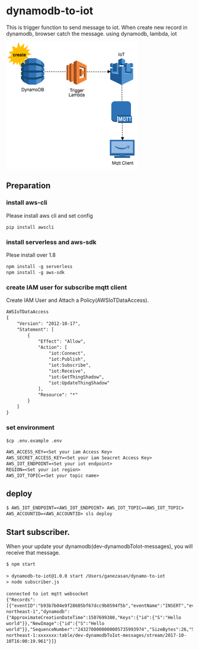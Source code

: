 # dynamodb-to-iot

This is trigger function to send message to iot. When create new record in dynamodb, browser catch the message.
using dynamodb, lambda, iot

![system Image](https://raw.githubusercontent.com/ganezasan/dynamodb-to-iot/master/systemImage.png)

## Preparation
### install aws-cli
Please install aws cli and set config
```
pip install awscli
```

### install serverless and aws-sdk
Plese install over 1.8
```
npm install -g serverless
npm install -g aws-sdk
```

### create IAM user for subscribe mqtt client
Create IAM User and Attach a Policy(AWSIoTDataAccess).

```
AWSIoTDataAccess
{
    "Version": "2012-10-17",
    "Statement": [
        {
            "Effect": "Allow",
            "Action": [
                "iot:Connect",
                "iot:Publish",
                "iot:Subscribe",
                "iot:Receive",
                "iot:GetThingShadow",
                "iot:UpdateThingShadow"
            ],
            "Resource": "*"
        }
    ]
}
```

### set environment

```
$cp .env.example .env
```

```
AWS_ACCESS_KEY=<Set your iam Access Key>
AWS_SECRET_ACCESS_KEY=<Set your iam Seacret Access Key>
AWS_IOT_ENDPOINT=<Set your iot endpoint>
REGION=<Set your iot region>
AWS_IOT_TOPIC=<Set your topic name>
```

## deploy

```
$ AWS_IOT_ENDPOINT=<AWS_IOT_ENDPOINT> AWS_IOT_TOPIC=<AWS_IOT_TOPIC> AWS_ACCOUNTID=<AWS_ACCOUNTID> sls deploy
```

## Start subscriber.

When your update your dynamodb(dev-dynamodbToIot-messages), you will receive that message.

```
$ npm start

> dynamodb-to-iot@1.0.0 start /Users/ganezasan/dynamo-to-iot
> node subscriber.js

connected to iot mqtt websocket
{"Records":[{"eventID":"b93b7b04e9f28605bf67dcc9b0594f5b","eventName":"INSERT","eventVersion":"1.1","eventSource":"aws:dynamodb","awsRegion":"ap-northeast-1","dynamodb":{"ApproximateCreationDateTime":1507699380,"Keys":{"id":{"S":"Hello world"}},"NewImage":{"id":{"S":"Hello world"}},"SequenceNumber":"2432700000000005735993974","SizeBytes":26,"StreamViewType":"NEW_AND_OLD_IMAGES"},"eventSourceARN":"arn:aws:dynamodb:ap-northeast-1:xxxxxxx:table/dev-dynamodbToIot-messages/stream/2017-10-10T16:00:19.961"}]}
```
